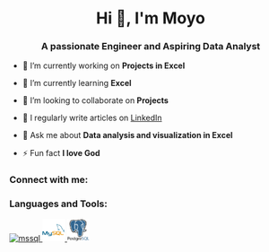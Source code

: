 <h1 align="center">Hi 👋, I'm Moyo</h1>
<h3 align="center">A passionate Engineer and Aspiring Data Analyst</h3>

- 🔭 I’m currently working on **Projects in Excel**

- 🌱 I’m currently learning **Excel**

- 👯 I’m looking to collaborate on **Projects**

- 📝 I regularly write articles on [LinkedIn](LinkedIn)

- 💬 Ask me about **Data analysis and visualization in Excel**

- ⚡ Fun fact **I love God**

<h3 align="left">Connect with me:</h3>
<p align="left">
</p>

<h3 align="left">Languages and Tools:</h3>
<p align="left"> <a href="https://www.microsoft.com/en-us/sql-server" target="_blank" rel="noreferrer"> <img src="https://www.svgrepo.com/show/303229/microsoft-sql-server-logo.svg" alt="mssql" width="40" height="40"/> </a> <a href="https://www.mysql.com/" target="_blank" rel="noreferrer"> <img src="https://raw.githubusercontent.com/devicons/devicon/master/icons/mysql/mysql-original-wordmark.svg" alt="mysql" width="40" height="40"/> </a> <a href="https://www.postgresql.org" target="_blank" rel="noreferrer"> <img src="https://raw.githubusercontent.com/devicons/devicon/master/icons/postgresql/postgresql-original-wordmark.svg" alt="postgresql" width="40" height="40"/> </a> </p>


